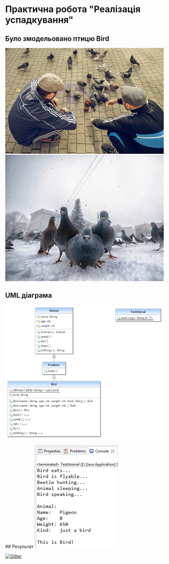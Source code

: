 # Практична робота "Реалізація успадкування"

## Було змодельовано птицю **Bird**

<img src="https://github.com/ppc-ntu-khpi/34-inheritance-coldbeatz/blob/master/images/content_17025.jpg"/>
<img src="https://github.com/ppc-ntu-khpi/34-inheritance-coldbeatz/blob/master/images/578767.jpg"/>

## UML діаграма
<p align="center">
<img src="https://github.com/ppc-ntu-khpi/34-inheritance-coldbeatz/blob/master/images/Bird-Diagram.png"/>
</p>
## Результат

<img src="https://github.com/ppc-ntu-khpi/34-inheritance-coldbeatz/blob/master/images/Screenshot_23.png"/>

[![Gitter](https://badges.gitter.im/PPC-SE-2020/OOP.svg)](https://gitter.im/PPC-SE-2020/OOP?utm_source=badge&utm_medium=badge&utm_campaign=pr-badge)
